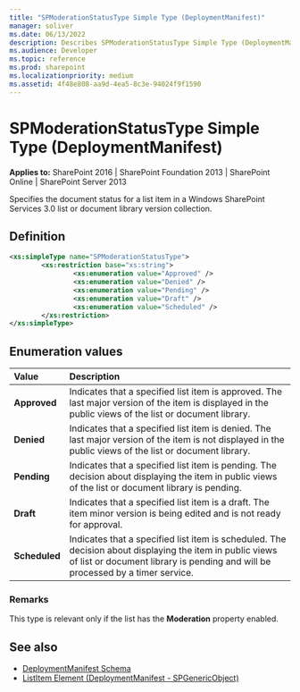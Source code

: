 ```yaml
---
title: "SPModerationStatusType Simple Type (DeploymentManifest)"
manager: soliver
ms.date: 06/13/2022
description: Describes SPModerationStatusType Simple Type (DeploymentManifest) and includes information on enumeration values and additional remarks.
ms.audience: Developer
ms.topic: reference
ms.prod: sharepoint
ms.localizationpriority: medium
ms.assetid: 4f48e808-aa9d-4ea5-8c3e-94024f9f1590
---
```


# SPModerationStatusType Simple Type (DeploymentManifest)

**Applies to:** SharePoint 2016 | SharePoint Foundation 2013 | SharePoint Online | SharePoint Server 2013 
  
Specifies the document status for a list item in a Windows SharePoint Services 3.0 list or document library version collection.

## Definition

```XML
<xs:simpleType name="SPModerationStatusType">
        <xs:restriction base="xs:string">
                <xs:enumeration value="Approved" />
                <xs:enumeration value="Denied" />
                <xs:enumeration value="Pending" />
                <xs:enumeration value="Draft" />
                <xs:enumeration value="Scheduled" />
        </xs:restriction>
</xs:simpleType>

```

## Enumeration values

|**Value**|**Description**|
|:-----|:-----|
|**Approved** <br/> |Indicates that a specified list item is approved. The last major version of the item is displayed in the public views of the list or document library.  <br/> |
|**Denied** <br/> |Indicates that a specified list item is denied. The last major version of the item is not displayed in the public views of the list or document library.  <br/> |
|**Pending** <br/> |Indicates that a specified list item is pending. The decision about displaying the item in public views of the list or document library is pending.  <br/> |
|**Draft** <br/> |Indicates that a specified list item is a draft. The item minor version is being edited and is not ready for approval.  <br/> |
|**Scheduled** <br/> |Indicates that a specified list item is scheduled. The decision about displaying the item in public views of list or document library is pending and will be processed by a timer service.  <br/> |
   
### Remarks

This type is relevant only if the list has the **Moderation** property enabled. 
  
## See also

- [DeploymentManifest Schema](deploymentmanifest-schema.md)
- [ListItem Element (DeploymentManifest - SPGenericObject)](listitem-element-deploymentmanifestspgenericobject.md)

